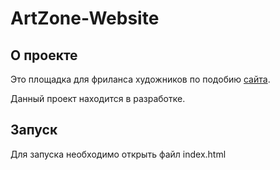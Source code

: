# ArtZone-Website

## О проекте
Это площадка для фриланса художников по подобию [сайта](https://ych.commishes.com/). 

Данный проект находится в разработке.
  
## Запуск
Для запуска необходимо открыть файл index.html
